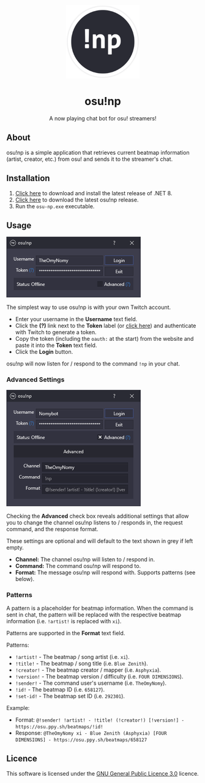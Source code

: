 <p align="center">
  <img width="192px" src="assets/logo.png">
</p>

<h1 align="center">osu!np</h1>

<p align="center">
  A now playing chat bot for osu! streamers!
</p>

## About

osu!np is a simple application that retrieves current beatmap information (artist, creator, etc.) from osu! and sends it
to the streamer's chat.

## Installation

1. [Click here](https://aka.ms/dotnet/8.0/windowsdesktop-runtime-win-x64.exe) to download and install the latest release
   of .NET 8.
2. [Click here](https://github.com/TheOmyNomy/OsuNowPlaying/releases/latest/download/osu-np.exe) to download the latest
   osu!np release.
3. Run the `osu-np.exe` executable.
## Usage

![](assets/example.png)

The simplest way to use osu!np is with your own Twitch account.

* Enter your username in the **Username** text field.
* Click the **(?)** link next to the **Token** label (or [click here](https://osu-np.nomy.sh/request-token)) and authenticate with Twitch
  to generate a token.
* Copy the token (including the `oauth:` at the start) from the website and paste it into the **Token** text field.
* Click the **Login** button.

osu!np will now listen for / respond to the command `!np` in your chat.

### Advanced Settings

![](assets/advanced-example.png)

Checking the **Advanced** check box reveals additional settings that allow you to change the channel osu!np listens to /
responds in, the request command, and the response format.

These settings are optional and will default to the text shown in grey if left empty.

* **Channel:** The channel osu!np will listen to / respond in.
* **Command:** The command osu!np will respond to.
* **Format:** The message osu!np will respond with. Supports patterns (see below).

### Patterns

A pattern is a placeholder for beatmap information. When the command is sent in chat, the pattern will be replaced with
the respective beatmap information (i.e. `!artist!` is replaced with `xi`).

Patterns are supported in the **Format** text field.

Patterns:

* `!artist!` - The beatmap / song artist (i.e. `xi`).
* `!title!` - The beatmap / song title (i.e. `Blue Zenith`).
* `!creator!` - The beatmap creator / mapper (i.e. `Asphyxia`).
* `!version!` - The beatmap version / difficulty (i.e. `FOUR DIMENSIONS`).
* `!sender!` - The command user's username (i.e. `TheOmyNomy`).
* `!id!` - The beatmap ID (i.e. `658127`).
* `!set-id!` - The beatmap set ID (i.e. `292301`).

Example:

* Format: `@!sender! !artist! - !title! (!creator!) [!version!] - https://osu.ppy.sh/beatmaps/!id!`
* Response: `@TheOmyNomy xi - Blue Zenith (Asphyxia) [FOUR DIMENSIONS] - https://osu.ppy.sh/beatmaps/658127`

## Licence

This software is licensed under the [GNU General Public Licence 3.0](LICENCE) licence.